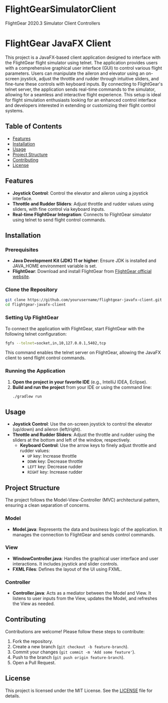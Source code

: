 # FlightGearSimulatorClient
FlightGear 2020.3 Simulator Client Controllers

# FlightGear JavaFX Client

This project is a JavaFX-based client application designed to interface with the FlightGear flight simulator using telnet. The application provides users with a comprehensive graphical user interface (GUI) to control various flight parameters. Users can manipulate the aileron and elevator using an on-screen joystick, adjust the throttle and rudder through intuitive sliders, and fine-tune these controls with keyboard inputs. By connecting to FlightGear's telnet server, the application sends real-time commands to the simulator, allowing for a seamless and interactive flight experience. This setup is ideal for flight simulation enthusiasts looking for an enhanced control interface and developers interested in extending or customizing their flight control systems.

## Table of Contents
- [Features](#features)
- [Installation](#installation)
- [Usage](#usage)
- [Project Structure](#project-structure)
- [Contributing](#contributing)
- [License](#license)

## Features
- **Joystick Control**: Control the elevator and aileron using a joystick interface.
- **Throttle and Rudder Sliders**: Adjust throttle and rudder values using sliders, with fine control via keyboard inputs.
- **Real-time FlightGear Integration**: Connects to FlightGear simulator using telnet to send flight control commands.

## Installation

### Prerequisites
- **Java Development Kit (JDK) 11 or higher**: Ensure JDK is installed and JAVA_HOME environment variable is set.
- **FlightGear**: Download and install FlightGear from [FlightGear official website](https://www.flightgear.org/).

### Clone the Repository
```bash
git clone https://github.com/yourusername/flightgear-javafx-client.git
cd flightgear-javafx-client
```
### Setting Up FlightGear
To connect the application with FlightGear, start FlightGear with the following telnet configuration:
```bash
fgfs --telnet=socket,in,10,127.0.0.1,5402,tcp
```
This command enables the telnet server on FlightGear, allowing the JavaFX client to send flight control commands.

### Running the Application
1. **Open the project in your favorite IDE** (e.g., IntelliJ IDEA, Eclipse).
2. **Build and run the project** from your IDE or using the command line:
   ```bash
   ./gradlew run
   ```

## Usage
- **Joystick Control**: Use the on-screen joystick to control the elevator (up/down) and aileron (left/right).
- **Throttle and Rudder Sliders**: Adjust the throttle and rudder using the sliders at the bottom and left of the window, respectively.
  - **Keyboard Control**: Use the arrow keys to finely adjust throttle and rudder values:
    - `UP` key: Increase throttle
    - `DOWN` key: Decrease throttle
    - `LEFT` key: Decrease rudder
    - `RIGHT` key: Increase rudder

## Project Structure
The project follows the Model-View-Controller (MVC) architectural pattern, ensuring a clean separation of concerns.

### Model
- **Model.java**: Represents the data and business logic of the application. It manages the connection to FlightGear and sends control commands.

### View
- **WindowController.java**: Handles the graphical user interface and user interactions. It includes joystick and slider controls.
- **FXML Files**: Defines the layout of the UI using FXML.

### Controller
- **Controller.java**: Acts as a mediator between the Model and View. It listens to user inputs from the View, updates the Model, and refreshes the View as needed.

## Contributing
Contributions are welcome! Please follow these steps to contribute:
1. Fork the repository.
2. Create a new branch (`git checkout -b feature-branch`).
3. Commit your changes (`git commit -m 'Add some feature'`).
4. Push to the branch (`git push origin feature-branch`).
5. Open a Pull Request.

## License
This project is licensed under the MIT License. See the [LICENSE](LICENSE) file for details.
